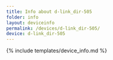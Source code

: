 ```yaml
---
title: Info about d-link_dir-505
folder: info
layout: deviceinfo
permalink: /devices/d-link_dir-505/
device: d-link_dir-505
---
```

{% include templates/device_info.md %}
